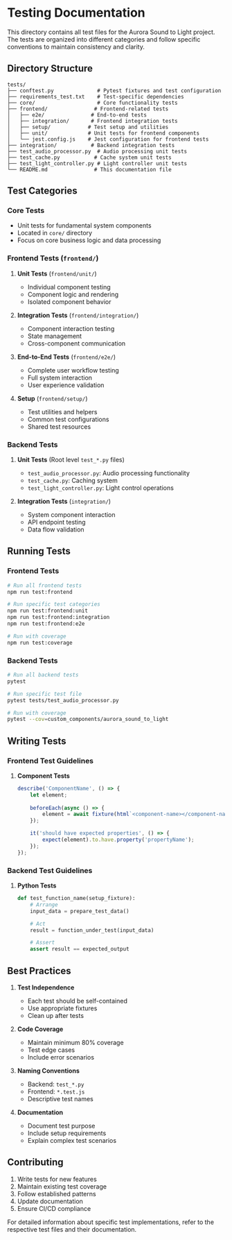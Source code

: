 # Testing Documentation

This directory contains all test files for the Aurora Sound to Light project. The tests are organized into different categories and follow specific conventions to maintain consistency and clarity.

## Directory Structure

```plaintext
tests/
├── conftest.py              # Pytest fixtures and test configuration
├── requirements_test.txt    # Test-specific dependencies
├── core/                    # Core functionality tests
├── frontend/               # Frontend-related tests
│   ├── e2e/               # End-to-end tests
│   ├── integration/       # Frontend integration tests
│   ├── setup/            # Test setup and utilities
│   ├── unit/             # Unit tests for frontend components
│   └── jest.config.js    # Jest configuration for frontend tests
├── integration/           # Backend integration tests
├── test_audio_processor.py  # Audio processing unit tests
├── test_cache.py           # Cache system unit tests
├── test_light_controller.py # Light controller unit tests
└── README.md               # This documentation file
```

## Test Categories

### Core Tests
- Unit tests for fundamental system components
- Located in `core/` directory
- Focus on core business logic and data processing

### Frontend Tests (`frontend/`)

1. **Unit Tests** (`frontend/unit/`)
   - Individual component testing
   - Component logic and rendering
   - Isolated component behavior

2. **Integration Tests** (`frontend/integration/`)
   - Component interaction testing
   - State management
   - Cross-component communication

3. **End-to-End Tests** (`frontend/e2e/`)
   - Complete user workflow testing
   - Full system interaction
   - User experience validation

4. **Setup** (`frontend/setup/`)
   - Test utilities and helpers
   - Common test configurations
   - Shared test resources

### Backend Tests

1. **Unit Tests** (Root level `test_*.py` files)
   - `test_audio_processor.py`: Audio processing functionality
   - `test_cache.py`: Caching system
   - `test_light_controller.py`: Light control operations

2. **Integration Tests** (`integration/`)
   - System component interaction
   - API endpoint testing
   - Data flow validation

## Running Tests

### Frontend Tests

```bash
# Run all frontend tests
npm run test:frontend

# Run specific test categories
npm run test:frontend:unit
npm run test:frontend:integration
npm run test:frontend:e2e

# Run with coverage
npm run test:coverage
```

### Backend Tests

```bash
# Run all backend tests
pytest

# Run specific test file
pytest tests/test_audio_processor.py

# Run with coverage
pytest --cov=custom_components/aurora_sound_to_light
```

## Writing Tests

### Frontend Test Guidelines

1. **Component Tests**
   ```javascript
   describe('ComponentName', () => {
       let element;
       
       beforeEach(async () => {
           element = await fixture(html`<component-name></component-name>`);
       });

       it('should have expected properties', () => {
           expect(element).to.have.property('propertyName');
       });
   });
   ```

### Backend Test Guidelines

1. **Python Tests**
   ```python
   def test_function_name(setup_fixture):
       # Arrange
       input_data = prepare_test_data()

       # Act
       result = function_under_test(input_data)

       # Assert
       assert result == expected_output
   ```

## Best Practices

1. **Test Independence**
   - Each test should be self-contained
   - Use appropriate fixtures
   - Clean up after tests

2. **Code Coverage**
   - Maintain minimum 80% coverage
   - Test edge cases
   - Include error scenarios

3. **Naming Conventions**
   - Backend: `test_*.py`
   - Frontend: `*.test.js`
   - Descriptive test names

4. **Documentation**
   - Document test purpose
   - Include setup requirements
   - Explain complex test scenarios

## Contributing

1. Write tests for new features
2. Maintain existing test coverage
3. Follow established patterns
4. Update documentation
5. Ensure CI/CD compliance

For detailed information about specific test implementations, refer to the respective test files and their documentation.